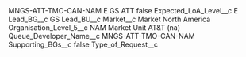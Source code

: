 <?xml version="1.0" encoding="UTF-8"?>
<CustomMetadata xmlns="http://soap.sforce.com/2006/04/metadata" xmlns:xsi="http://www.w3.org/2001/XMLSchema-instance" xmlns:xsd="http://www.w3.org/2001/XMLSchema">
    <label>MNGS-ATT-TMO-CAN-NAM E GS ATT</label>
    <protected>false</protected>
    <values>
        <field>Expected_LoA_Level__c</field>
        <value xsi:type="xsd:string">E</value>
    </values>
    <values>
        <field>Lead_BG__c</field>
        <value xsi:type="xsd:string">GS</value>
    </values>
    <values>
        <field>Lead_BU__c</field>
        <value xsi:nil="true"/>
    </values>
    <values>
        <field>Market__c</field>
        <value xsi:type="xsd:string">Market North America</value>
    </values>
    <values>
        <field>Organisation_Level_5__c</field>
        <value xsi:type="xsd:string">NAM Market Unit AT&amp;T (na)</value>
    </values>
    <values>
        <field>Queue_Developer_Name__c</field>
        <value xsi:type="xsd:string">MNGS-ATT-TMO-CAN-NAM</value>
    </values>
    <values>
        <field>Supporting_BGs__c</field>
        <value xsi:type="xsd:boolean">false</value>
    </values>
    <values>
        <field>Type_of_Request__c</field>
        <value xsi:nil="true"/>
    </values>
</CustomMetadata>
